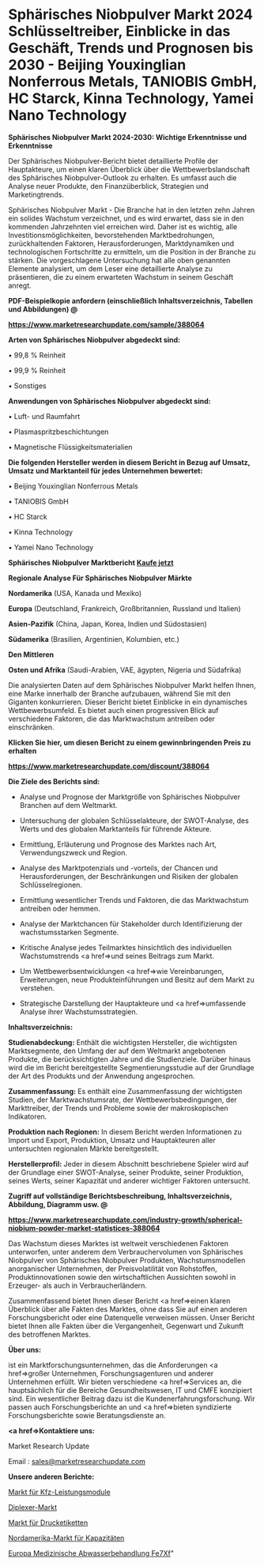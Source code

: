 # Sphärisches Niobpulver Markt 2024 Schlüsseltreiber, Einblicke in das Geschäft, Trends und Prognosen bis 2030 - Beijing Youxinglian Nonferrous Metals, TANIOBIS GmbH, HC Starck, Kinna Technology, Yamei Nano Technology

<strong>Sphärisches Niobpulver Markt 2024-2030: Wichtige Erkenntnisse und Erkenntnisse</strong>

Der Sphärisches Niobpulver-Bericht bietet detaillierte Profile der Hauptakteure, um einen klaren Überblick über die Wettbewerbslandschaft des Sphärisches Niobpulver-Outlook zu erhalten. Es umfasst auch die Analyse neuer Produkte, den Finanzüberblick, Strategien und Marketingtrends.

Sphärisches Niobpulver Markt - Die Branche hat in den letzten zehn Jahren ein solides Wachstum verzeichnet, und es wird erwartet, dass sie in den kommenden Jahrzehnten viel erreichen wird. Daher ist es wichtig, alle Investitionsmöglichkeiten, bevorstehenden Marktbedrohungen, zurückhaltenden Faktoren, Herausforderungen, Marktdynamiken und technologischen Fortschritte zu ermitteln, um die Position in der Branche zu stärken. Die vorgeschlagene Untersuchung hat alle oben genannten Elemente analysiert, um dem Leser eine detaillierte Analyse zu präsentieren, die zu einem erwarteten Wachstum in seinem Geschäft anregt.



<strong><b>PDF-Beispielkopie anfordern (einschließlich Inhaltsverzeichnis, Tabellen und Abbildungen) @ </b></strong>

<strong><a href=https://www.marketresearchupdate.com/sample/388064>

<strong>https://www.marketresearchupdate.com/sample/388064</u></a></strong></strong>



<strong>Arten von Sphärisches Niobpulver abgedeckt sind:</strong>

• 99,8 % Reinheit

• 99,9 % Reinheit

• Sonstiges



<strong>Anwendungen von Sphärisches Niobpulver abgedeckt sind:</strong>

• Luft- und Raumfahrt

• Plasmaspritzbeschichtungen

• Magnetische Flüssigkeitsmaterialien



<strong>Die folgenden Hersteller werden in diesem Bericht in Bezug auf Umsatz, Umsatz und Marktanteil für jedes Unternehmen bewertet:</strong>

• Beijing Youxinglian Nonferrous Metals

• TANIOBIS GmbH

• HC Starck

• Kinna Technology

• Yamei Nano Technology



<strong>Sphärisches Niobpulver Marktbericht <a href=https://www.marketresearchupdate.com/buynow/388064>Kaufe jetzt</a></strong>



<strong>Regionale Analyse Für Sphärisches Niobpulver Märkte</strong>



<strong>Nordamerika</strong> (USA, Kanada und Mexiko)



<strong>Europa</strong> (Deutschland, Frankreich, Großbritannien, Russland und Italien)



<strong>Asien-Pazifik</strong> (China, Japan, Korea, Indien und Südostasien)



<strong>Südamerika</strong> (Brasilien, Argentinien, Kolumbien, etc.)



<strong>Den Mittleren</strong> 

<strong>Osten und Afrika</strong> (Saudi-Arabien, VAE, ägypten, Nigeria und Südafrika)

Die analysierten Daten auf dem Sphärisches Niobpulver Markt helfen Ihnen, eine Marke innerhalb der Branche aufzubauen, während Sie mit den Giganten konkurrieren. Dieser Bericht bietet Einblicke in ein dynamisches Wettbewerbsumfeld. Es bietet auch einen progressiven Blick auf verschiedene Faktoren, die das Marktwachstum antreiben oder einschränken.



<strong>Klicken Sie hier, um diesen Bericht zu einem gewinnbringenden Preis zu erhalten
</strong>

<strong><a href=https://www.marketresearchupdate.com/discount/388064>https://www.marketresearchupdate.com/discount/388064</b></u></strong></a>



<strong>Die Ziele des Berichts sind:</strong>

- Analyse und Prognose der Marktgröße von Sphärisches Niobpulver Branchen auf dem Weltmarkt.

- Untersuchung der globalen Schlüsselakteure, der SWOT-Analyse, des Werts und des globalen Marktanteils für führende Akteure.

- Ermittlung, Erläuterung und Prognose des Marktes nach Art, Verwendungszweck und Region.

- Analyse des Marktpotenzials und -vorteils, der Chancen und Herausforderungen, der Beschränkungen und Risiken der globalen Schlüsselregionen.

- Ermittlung wesentlicher Trends und Faktoren, die das Marktwachstum antreiben oder hemmen.

- Analyse der Marktchancen für Stakeholder durch Identifizierung der wachstumsstarken Segmente.

- Kritische Analyse jedes Teilmarktes hinsichtlich des individuellen Wachstumstrends <a href=>und</a> seines Beitrags zum Markt.

- Um Wettbewerbsentwicklungen <a href=>wie</a> Vereinbarungen, Erweiterungen, neue Produkteinführungen und Besitz auf dem Markt zu verstehen.

- Strategische Darstellung der Hauptakteure und <a href=>umfas</a>sende Analyse ihrer Wachstumsstrategien.



<strong>Inhaltsverzeichnis:</strong>



<strong>Studienabdeckung:</strong> Enthält die wichtigsten Hersteller, die wichtigsten Marktsegmente, den Umfang der auf dem Weltmarkt angebotenen Produkte, die berücksichtigten Jahre und die Studienziele. Darüber hinaus wird die im Bericht bereitgestellte Segmentierungsstudie auf der Grundlage der Art des Produkts und der Anwendung angesprochen.



<strong>Zusammenfassung:</strong> Es enthält eine Zusammenfassung der wichtigsten Studien, der Marktwachstumsrate, der Wettbewerbsbedingungen, der Markttreiber, der Trends und Probleme sowie der makroskopischen Indikatoren.



<strong>Produktion nach Regionen:</strong> In diesem Bericht werden Informationen zu Import und Export, Produktion, Umsatz und Hauptakteuren aller untersuchten regionalen Märkte bereitgestellt.



<strong>Herstellerprofil:</strong> Jeder in diesem Abschnitt beschriebene Spieler wird auf der Grundlage einer SWOT-Analyse, seiner Produkte, seiner Produktion, seines Werts, seiner Kapazität und anderer wichtiger Faktoren untersucht.



<strong><b>Zugriff auf vollständige Berichtsbeschreibung, Inhaltsverzeichnis, Abbildung, Diagramm usw. @ </b></strong>

<strong><a href=https://www.marketresearchupdate.com/industry-growth/spherical-niobium-powder-market-statistices-388064>https://www.marketresearchupdate.com/industry-growth/spherical-niobium-powder-market-statistices-388064</a></strong>

Das Wachstum dieses Marktes ist weltweit verschiedenen Faktoren unterworfen, unter anderem dem Verbrauchervolumen von Sphärisches Niobpulver von Sphärisches Niobpulver Produkten, Wachstumsmodellen anorganischer Unternehmen, der Preisvolatilität von Rohstoffen, Produktinnovationen sowie den wirtschaftlichen Aussichten sowohl in Erzeuger- als auch in Verbraucherländern.

Zusammenfassend bietet Ihnen dieser Bericht <a href=>einen</a> klaren Überblick über alle Fakten des Marktes, ohne dass Sie auf einen anderen Forschungsbericht oder eine Datenquelle verweisen müssen. Unser Bericht bietet Ihnen alle Fakten über die Vergangenheit, Gegenwart und Zukunft des betroffenen Marktes.



<strong>Über uns:</strong>

 ist ein Marktforschungsunternehmen, das die Anforderungen <a href=>großer</a> Unternehmen, Forschungsagenturen und anderer Unternehmen erfüllt. Wir bieten verschiedene <a href=>Services</a> an, die hauptsächlich für die Bereiche Gesundheitswesen, IT und CMFE konzipiert sind. Ein wesentlicher Beitrag dazu ist die Kundenerfahrungsforschung. Wir passen auch Forschungsberichte an und <a href=>bieten</a> syndizierte Forschungsberichte sowie Beratungsdienste an.



<strong><a href=>Kontaktiere uns:</a></strong>

Market Research Update

Email : sales@marketresearchupdate.com



<strong>Unsere anderen Berichte:</strong>

<a href=https://www.linkedin.com/pulse/automotive-power-modules-market-current-business-trends>Markt für Kfz-Leistungsmodule</a>

<a href=https://www.linkedin.com/pulse/diplexers-market-report-2023-top-company>Diplexer-Markt</a>

<a href=https://www.linkedin.com/pulse/pressure-labels-market-size-emerging-trends>Markt für Drucketiketten</a>

<a href=https://www.linkedin.com/pulse/north-america-capacitances-market-trends-2023>Nordamerika-Markt für Kapazitäten</a>

<a href=https://www.linkedin.com/pulse/europe-medical-waste-water-treatment-fe7xf/>Europa Medizinische Abwasserbehandlung Fe7Xf</a>"
